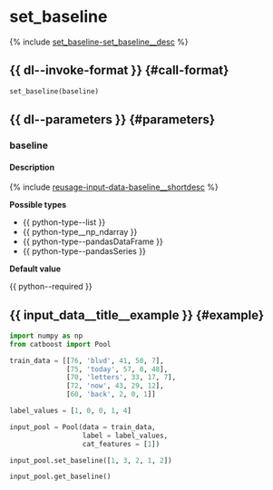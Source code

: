 # set_baseline

{% include [set_baseline-set_baseline__desc](../_includes/work_src/reusage-python/set_baseline__desc.md) %}


## {{ dl--invoke-format }} {#call-format}

```python
set_baseline(baseline)
```

## {{ dl--parameters }} {#parameters}

### baseline

#### Description

{% include [reusage-input-data-baseline__shortdesc](../_includes/work_src/reusage-input-data/baseline__shortdesc.md) %}


**Possible types**

- {{ python-type--list }}
- {{ python-type__np_ndarray }}
- {{ python-type--pandasDataFrame }}
- {{ python-type--pandasSeries }}

**Default value** 

{{ python--required }}

## {{ input_data__title__example }} {#example}

```python
import numpy as np
from catboost import Pool

train_data = [[76, 'blvd', 41, 50, 7],
              [75, 'today', 57, 0, 48],
              [70, 'letters', 33, 17, 7],
              [72, 'now', 43, 29, 12],
              [60, 'back', 2, 0, 1]]

label_values = [1, 0, 0, 1, 4]

input_pool = Pool(data = train_data,
                  label = label_values,
                  cat_features = [1])

input_pool.set_baseline([1, 3, 2, 1, 2])

input_pool.get_baseline()
```
